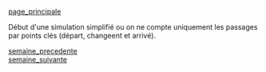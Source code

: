 [page_principale](https://are00dynamic-2018.github.io/RATP_Project/)  

Début d'une simulation simplifié ou on ne compte uniquement les passages par points clés (départ, changeent et arrivé).

[semaine_precedente](https://are00dynamic-2018.github.io/RATP_Project/sous_partie/semaine4)  
[semaine_suivante](https://are00dynamic-2018.github.io/RATP_Project/sous_partie/semaine6)

